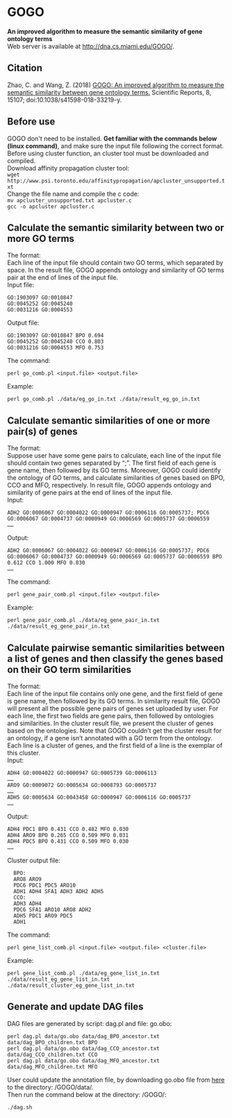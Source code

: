 # GOGO
**An improved algorithm to measure the semantic similarity of gene ontology terms<br/>**
Web server is available at http://dna.cs.miami.edu/GOGO/.
## Citation
Zhao, C. and Wang, Z. (2018) [GOGO: An improved algorithm to measure the semantic similarity between gene 
ontology terms.](https://www.nature.com/articles/s41598-018-33219-y)
Scientific Reports, 8, 15107; doi:10.1038/s41598-018-33219-y.
## Before use
GOGO don't need to be installed. __Get familiar with the commands below (linux command)__, 
and make sure the input file following the correct format.
Before using cluster function, an cluster tool must be downloaded and compiled.<br/>
Download affinity propagation cluster tool:<br/>
```wget http://www.psi.toronto.edu/affinitypropagation/apcluster_unsupported.txt```<br/>
Change the file name and compile the c code:<br/>
```mv apcluster_unsupported.txt apcluster.c```<br/>
```gcc -o apcluster apcluster.c```<br/>
## Calculate the semantic similarity between two or more GO terms
The format:<br/>
  Each line of the input file should contain two GO terms, which 
separated by space. In the result file, GOGO appends ontology and 
similarity of GO terms pair at the end of lines of the input file.<br/>
Input file:<br/>
```
GO:1903097 GO:0010847
GO:0045252 GO:0045240
GO:0031216 GO:0004553
```
Output file:<br/>
```
GO:1903097 GO:0010847 BPO 0.694
GO:0045252 GO:0045240 CCO 0.803
GO:0031216 GO:0004553 MFO 0.753
```
The command:
```
perl go_comb.pl <input.file> <output.file>
```
Example:
```
perl go_comb.pl ./data/eg_go_in.txt ./data/result_eg_go_in.txt
```
## Calculate semantic similarities of one or more pair(s) of genes
The format:<br/>
  Suppose user have some gene pairs to calculate, each line of the 
input file should contain two genes separated by “;”. The first field 
of each gene is gene name, then followed by its GO terms. Moreover, 
GOGO could identify the ontology of GO terms, and calculate similarities
of genes based on BPO, CCO and MFO, respectively. In result file, GOGO
appends ontology and similarity of gene pairs at the end of lines of
the input file.<br/>
Input:<br/>
```
ADH2 GO:0006067 GO:0004022 GO:0000947 GO:0006116 GO:0005737; PDC6 GO:0006067 GO:0004737 GO:0000949 GO:0006569 GO:0005737 GO:0006559
……
```
Output:
```
ADH2 GO:0006067 GO:0004022 GO:0000947 GO:0006116 GO:0005737; PDC6 GO:0006067 GO:0004737 GO:0000949 GO:0006569 GO:0005737 GO:0006559 BPO 0.612 CCO 1.000 MFO 0.030
……
```
The command:<br/>
```
perl gene_pair_comb.pl <input.file> <output.file>
```
Example:<br/>
```
perl gene_pair_comb.pl ./data/eg_gene_pair_in.txt ./data/result_eg_gene_pair_in.txt
```
## Calculate pairwise semantic similarities between a list of genes and then classify the genes based on their GO term similarities
The format:<br/>
  Each line of the input file contains only one gene, and the first 
field of gene is gene name, then followed by its GO terms. In 
similarity result file, GOGO will present all the possible gene pairs 
of genes set uploaded by user. For each line, the first two fields
are gene pairs, then followed by ontologies and similarities. In the 
cluster result file, we present the cluster of genes based on the 
ontologies. Note that GOGO couldn’t get the cluster result for an 
ontology, if a gene isn’t annotated with a GO term from the ontology.
Each line is a cluster of genes, and the first field of a line is 
the exemplar of this cluster.<br/>
Input:<br/>
```
ADH4 GO:0004022 GO:0000947 GO:0005739 GO:0006113
……
ARO9 GO:0009072 GO:0005634 GO:0008793 GO:0005737
……
ADH5 GO:0005634 GO:0043458 GO:0000947 GO:0006116 GO:0005737
……
```
Output:
```
ADH4 PDC1 BPO 0.431 CCO 0.482 MFO 0.030
ADH4 ARO9 BPO 0.265 CCO 0.509 MFO 0.031
ADH4 PDC5 BPO 0.431 CCO 0.509 MFO 0.030
……
```
Cluster output file:
```
  BPO:
  ARO8 ARO9
  PDC6 PDC1 PDC5 ARO10
  ADH1 ADH4 SFA1 ADH3 ADH2 ADH5
  CCO:
  ADH3 ADH4
  PDC6 SFA1 ARO10 ARO8 ADH2
  ADH5 PDC1 ARO9 PDC5
  ADH1
```
The command:<br/>
```
perl gene_list_comb.pl <input.file> <output.file> <cluster.file>
```
Example:<br/>
```
perl gene_list_comb.pl ./data/eg_gene_list_in.txt ./data/result_eg_gene_list_in.txt ./data/result_cluster_eg_gene_list_in.txt
```
## Generate and update DAG files 
DAG files are generated by script: dag.pl and file: go.obo:<br/>
```
perl dag.pl data/go.obo data/dag_BPO_ancestor.txt data/dag_BPO_children.txt BPO
perl dag.pl data/go.obo data/dag_CCO_ancestor.txt data/dag_CCO_children.txt CCO
perl dag.pl data/go.obo data/dag_MFO_ancestor.txt data/dag_MFO_children.txt MFO
```
User could update the annotation file, by downloading go.obo file from [here](http://www.geneontology.org/page/download-ontology#go.obo_and_go.owl)
to the directory: /GOGO/data/.<br/>
Then run the command below at the directory: /GOGO/:
```
./dag.sh
```
